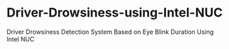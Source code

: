 # Driver-Drowsiness-using-Intel-NUC
Driver Drowsiness Detection System Based on Eye Blink Duration Using Intel NUC
